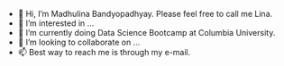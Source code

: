 - 👋 Hi, I’m Madhulina Bandyopadhyay. Please feel free to call me Lina.
- 👀 I’m interested in ...
- 🌱 I’m currently doing Data Science Bootcamp at Columbia University. 
- 💞️ I’m looking to collaborate on ...
- 📫 Best way to reach me is through my e-mail.

<!---
mbandyo/mbandyo is a ✨ special ✨ repository because its `README.md` (this file) appears on your GitHub profile.
You can click the Preview link to take a look at your changes.
--->
